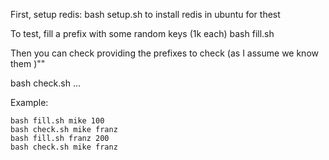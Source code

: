 First, setup redis: bash setup.sh to install redis in ubuntu for thest

To test, fill a prefix with some random keys (1k each)
bash fill.sh <prefix> <n>

Then you can check providing the prefixes to check (as I assume we know them )""

bash check.sh <prefx> <prefix>...

Example:

```
bash fill.sh mike 100
bash check.sh mike franz
bash fill.sh franz 200
bash check.sh mike franz
```